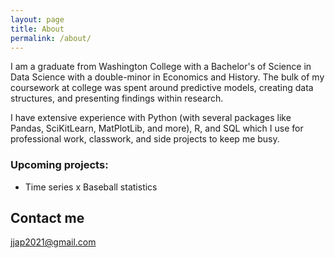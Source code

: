 ```yaml
---
layout: page
title: About
permalink: /about/
---
```


I am a graduate from Washington College with a Bachelor's of Science in Data Science with a double-minor in Economics and History. The bulk of my coursework at college was spent around predictive models, creating data structures, and presenting findings within research.

I have extensive experience with Python (with several packages like Pandas, SciKitLearn, MatPlotLib, and more), R, and SQL which I use for professional work, classwork, and side projects to keep me busy.

### Upcoming projects:
- Time series x Baseball statistics


## Contact me

[jjap2021@gmail.com](mailto:email@domain.com)
